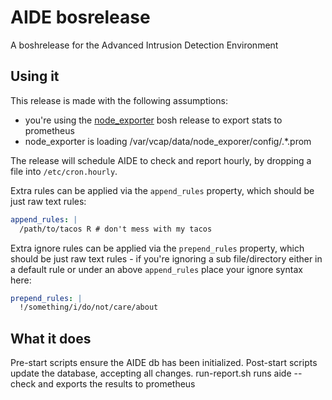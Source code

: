 # AIDE bosrelease

A boshrelease for the Advanced Intrusion Detection Environment

## Using it

This release is made with the following assumptions:

- you're using the [node_exporter](https://github.com/bosh-prometheus/node-exporter-boshrelease) bosh release to export stats to prometheus
- node_exporter is loading /var/vcap/data/node_exporer/config/.&ast;.prom

The release will schedule AIDE to check and report hourly, by dropping a file into `/etc/cron.hourly`.

Extra rules can be applied via the `append_rules` property, which should be just raw text rules:

```yaml
append_rules: |
  /path/to/tacos R # don't mess with my tacos

```
Extra ignore rules can be applied via the `prepend_rules` property, which should be just raw text rules - if you're ignoring a sub file/directory either in a default rule or under an above `append_rules` place your ignore syntax here:

```yaml
prepend_rules: |
  !/something/i/do/not/care/about

```

## What it does

Pre-start scripts ensure the AIDE db has been initialized.
Post-start scripts update the database, accepting all changes.
run-report.sh runs aide --check and exports the results to prometheus
